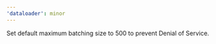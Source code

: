 ```yaml
---
'dataloader': minor
---
```


Set default maximum batching size to 500 to prevent Denial of Service.
